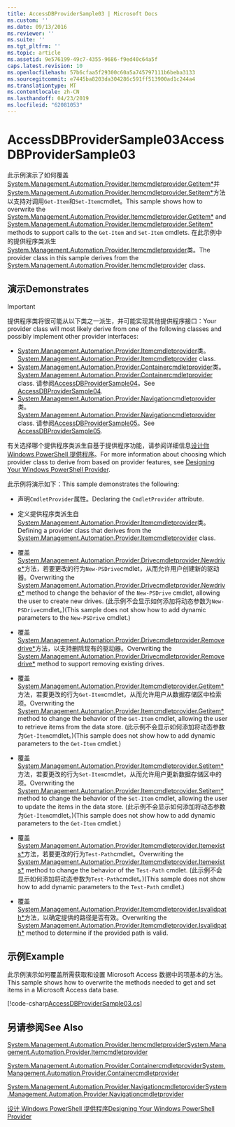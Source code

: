 ```yaml
---
title: AccessDBProviderSample03 | Microsoft Docs
ms.custom: ''
ms.date: 09/13/2016
ms.reviewer: ''
ms.suite: ''
ms.tgt_pltfrm: ''
ms.topic: article
ms.assetid: 9e576199-49c7-4355-9686-f9ed40c64a5f
caps.latest.revision: 10
ms.openlocfilehash: 57b6cfaa5f29300c60a5a745797111b6beba3133
ms.sourcegitcommit: e7445ba8203da304286c591ff513900ad1c244a4
ms.translationtype: MT
ms.contentlocale: zh-CN
ms.lasthandoff: 04/23/2019
ms.locfileid: "62081053"
---
```

# <a name="accessdbprovidersample03"></a><span data-ttu-id="198c3-102">AccessDBProviderSample03</span><span class="sxs-lookup"><span data-stu-id="198c3-102">AccessDBProviderSample03</span></span>

<span data-ttu-id="198c3-103">此示例演示了如何覆盖[System.Management.Automation.Provider.Itemcmdletprovider.Getitem\*](/dotnet/api/System.Management.Automation.Provider.ItemCmdletProvider.GetItem)并[System.Management.Automation.Provider.Itemcmdletprovider.Setitem\*](/dotnet/api/System.Management.Automation.Provider.ItemCmdletProvider.SetItem)方法以支持对调用`Get-Item`和`Set-Item`cmdlet。</span><span class="sxs-lookup"><span data-stu-id="198c3-103">This sample shows how to overwrite the [System.Management.Automation.Provider.Itemcmdletprovider.Getitem\*](/dotnet/api/System.Management.Automation.Provider.ItemCmdletProvider.GetItem) and [System.Management.Automation.Provider.Itemcmdletprovider.Setitem\*](/dotnet/api/System.Management.Automation.Provider.ItemCmdletProvider.SetItem) methods to support calls to the `Get-Item` and `Set-Item` cmdlets.</span></span> <span data-ttu-id="198c3-104">在此示例中的提供程序类派生[System.Management.Automation.Provider.Itemcmdletprovider](/dotnet/api/System.Management.Automation.Provider.ItemCmdletProvider)类。</span><span class="sxs-lookup"><span data-stu-id="198c3-104">The provider class in this sample derives from the [System.Management.Automation.Provider.Itemcmdletprovider](/dotnet/api/System.Management.Automation.Provider.ItemCmdletProvider) class.</span></span>

## <a name="demonstrates"></a><span data-ttu-id="198c3-105">演示</span><span class="sxs-lookup"><span data-stu-id="198c3-105">Demonstrates</span></span>

> [!IMPORTANT]
> <span data-ttu-id="198c3-106">提供程序类将很可能从以下类之一派生，并可能实现其他提供程序接口：</span><span class="sxs-lookup"><span data-stu-id="198c3-106">Your provider class will most likely derive from one of the following classes and possibly implement other provider interfaces:</span></span>
>
> -   <span data-ttu-id="198c3-107">[System.Management.Automation.Provider.Itemcmdletprovider](/dotnet/api/System.Management.Automation.Provider.ItemCmdletProvider)类。</span><span class="sxs-lookup"><span data-stu-id="198c3-107">[System.Management.Automation.Provider.Itemcmdletprovider](/dotnet/api/System.Management.Automation.Provider.ItemCmdletProvider) class.</span></span>
> -   <span data-ttu-id="198c3-108">[System.Management.Automation.Provider.Containercmdletprovider](/dotnet/api/System.Management.Automation.Provider.ContainerCmdletProvider)类。</span><span class="sxs-lookup"><span data-stu-id="198c3-108">[System.Management.Automation.Provider.Containercmdletprovider](/dotnet/api/System.Management.Automation.Provider.ContainerCmdletProvider) class.</span></span> <span data-ttu-id="198c3-109">请参阅[AccessDBProviderSample04](./accessdbprovidersample04.md)。</span><span class="sxs-lookup"><span data-stu-id="198c3-109">See [AccessDBProviderSample04](./accessdbprovidersample04.md).</span></span>
> -   <span data-ttu-id="198c3-110">[System.Management.Automation.Provider.Navigationcmdletprovider](/dotnet/api/System.Management.Automation.Provider.NavigationCmdletProvider)类。</span><span class="sxs-lookup"><span data-stu-id="198c3-110">[System.Management.Automation.Provider.Navigationcmdletprovider](/dotnet/api/System.Management.Automation.Provider.NavigationCmdletProvider) class.</span></span> <span data-ttu-id="198c3-111">请参阅[AccessDBProviderSample05](./accessdbprovidersample05.md)。</span><span class="sxs-lookup"><span data-stu-id="198c3-111">See [AccessDBProviderSample05](./accessdbprovidersample05.md).</span></span>
>
> <span data-ttu-id="198c3-112">有关选择哪个提供程序类派生自基于提供程序功能，请参阅详细信息[设计你 Windows PowerShell 提供程序](./provider-types.md)。</span><span class="sxs-lookup"><span data-stu-id="198c3-112">For more information about choosing which provider class to derive from based on provider features, see [Designing Your Windows PowerShell Provider](./provider-types.md).</span></span>

<span data-ttu-id="198c3-113">此示例将演示如下：</span><span class="sxs-lookup"><span data-stu-id="198c3-113">This sample demonstrates the following:</span></span>

- <span data-ttu-id="198c3-114">声明`CmdletProvider`属性。</span><span class="sxs-lookup"><span data-stu-id="198c3-114">Declaring the `CmdletProvider` attribute.</span></span>

- <span data-ttu-id="198c3-115">定义提供程序类派生自[System.Management.Automation.Provider.Itemcmdletprovider](/dotnet/api/System.Management.Automation.Provider.ItemCmdletProvider)类。</span><span class="sxs-lookup"><span data-stu-id="198c3-115">Defining a provider class that derives from the [System.Management.Automation.Provider.Itemcmdletprovider](/dotnet/api/System.Management.Automation.Provider.ItemCmdletProvider) class.</span></span>

- <span data-ttu-id="198c3-116">覆盖[System.Management.Automation.Provider.Drivecmdletprovider.Newdrive\*](/dotnet/api/System.Management.Automation.Provider.DriveCmdletProvider.NewDrive)方法，若要更改的行为`New-PSDrive`cmdlet，从而允许用户创建新的驱动器。</span><span class="sxs-lookup"><span data-stu-id="198c3-116">Overwriting the [System.Management.Automation.Provider.Drivecmdletprovider.Newdrive\*](/dotnet/api/System.Management.Automation.Provider.DriveCmdletProvider.NewDrive) method to change the behavior of the `New-PSDrive` cmdlet, allowing the user to create new drives.</span></span> <span data-ttu-id="198c3-117">(此示例不会显示如何添加将动态参数为`New-PSDrive`cmdlet。)</span><span class="sxs-lookup"><span data-stu-id="198c3-117">(This sample does not show how to add dynamic parameters to the `New-PSDrive` cmdlet.)</span></span>

- <span data-ttu-id="198c3-118">覆盖[System.Management.Automation.Provider.Drivecmdletprovider.Removedrive\*](/dotnet/api/System.Management.Automation.Provider.DriveCmdletProvider.RemoveDrive)方法，以支持删除现有的驱动器。</span><span class="sxs-lookup"><span data-stu-id="198c3-118">Overwriting the [System.Management.Automation.Provider.Drivecmdletprovider.Removedrive\*](/dotnet/api/System.Management.Automation.Provider.DriveCmdletProvider.RemoveDrive) method to support removing existing drives.</span></span>

- <span data-ttu-id="198c3-119">覆盖[System.Management.Automation.Provider.Itemcmdletprovider.Getitem\*](/dotnet/api/System.Management.Automation.Provider.ItemCmdletProvider.GetItem)方法，若要更改的行为`Get-Item`cmdlet，从而允许用户从数据存储区中检索项。</span><span class="sxs-lookup"><span data-stu-id="198c3-119">Overwriting the [System.Management.Automation.Provider.Itemcmdletprovider.Getitem\*](/dotnet/api/System.Management.Automation.Provider.ItemCmdletProvider.GetItem) method to change the behavior of the `Get-Item` cmdlet, allowing the user to retrieve items from the data store.</span></span> <span data-ttu-id="198c3-120">(此示例不会显示如何添加将动态参数为`Get-Item`cmdlet。)</span><span class="sxs-lookup"><span data-stu-id="198c3-120">(This sample does not show how to add dynamic parameters to the `Get-Item` cmdlet.)</span></span>

- <span data-ttu-id="198c3-121">覆盖[System.Management.Automation.Provider.Itemcmdletprovider.Setitem\*](/dotnet/api/System.Management.Automation.Provider.ItemCmdletProvider.SetItem)方法，若要更改的行为`Set-Item`cmdlet，从而允许用户更新数据存储区中的项。</span><span class="sxs-lookup"><span data-stu-id="198c3-121">Overwriting the [System.Management.Automation.Provider.Itemcmdletprovider.Setitem\*](/dotnet/api/System.Management.Automation.Provider.ItemCmdletProvider.SetItem) method to change the behavior of the `Set-Item` cmdlet, allowing the user to update the items in the data store.</span></span> <span data-ttu-id="198c3-122">(此示例不会显示如何添加将动态参数为`Get-Item`cmdlet。)</span><span class="sxs-lookup"><span data-stu-id="198c3-122">(This sample does not show how to add dynamic parameters to the `Get-Item` cmdlet.)</span></span>

- <span data-ttu-id="198c3-123">覆盖[System.Management.Automation.Provider.Itemcmdletprovider.Itemexists\*](/dotnet/api/System.Management.Automation.Provider.ItemCmdletProvider.ItemExists)方法，若要更改的行为`Test-Path`cmdlet。</span><span class="sxs-lookup"><span data-stu-id="198c3-123">Overwriting the [System.Management.Automation.Provider.Itemcmdletprovider.Itemexists\*](/dotnet/api/System.Management.Automation.Provider.ItemCmdletProvider.ItemExists) method to change the behavior of the `Test-Path` cmdlet.</span></span> <span data-ttu-id="198c3-124">(此示例不会显示如何添加将动态参数为`Test-Path`cmdlet。)</span><span class="sxs-lookup"><span data-stu-id="198c3-124">(This sample does not show how to add dynamic parameters to the `Test-Path` cmdlet.)</span></span>

- <span data-ttu-id="198c3-125">覆盖[System.Management.Automation.Provider.Itemcmdletprovider.Isvalidpath\*](/dotnet/api/System.Management.Automation.Provider.ItemCmdletProvider.IsValidPath)方法，以确定提供的路径是否有效。</span><span class="sxs-lookup"><span data-stu-id="198c3-125">Overwriting the [System.Management.Automation.Provider.Itemcmdletprovider.Isvalidpath\*](/dotnet/api/System.Management.Automation.Provider.ItemCmdletProvider.IsValidPath) method to determine if the provided path is valid.</span></span>

## <a name="example"></a><span data-ttu-id="198c3-126">示例</span><span class="sxs-lookup"><span data-stu-id="198c3-126">Example</span></span>

<span data-ttu-id="198c3-127">此示例演示如何覆盖所需获取和设置 Microsoft Access 数据中的项基本的方法。</span><span class="sxs-lookup"><span data-stu-id="198c3-127">This sample shows how to overwrite the methods needed to get and set items in a Microsoft Access data base.</span></span>

[!code-csharp[AccessDBProviderSample03.cs](../../powershell-sdk-samples/SDK-2.0/csharp/AccessDBProviderSample06/AccessDBProviderSample06.cs#L11-L976 "AccessDBProviderSample03.cs")]

## <a name="see-also"></a><span data-ttu-id="198c3-128">另请参阅</span><span class="sxs-lookup"><span data-stu-id="198c3-128">See Also</span></span>

[<span data-ttu-id="198c3-129">System.Management.Automation.Provider.Itemcmdletprovider</span><span class="sxs-lookup"><span data-stu-id="198c3-129">System.Management.Automation.Provider.Itemcmdletprovider</span></span>](/dotnet/api/System.Management.Automation.Provider.ItemCmdletProvider)

[<span data-ttu-id="198c3-130">System.Management.Automation.Provider.Containercmdletprovider</span><span class="sxs-lookup"><span data-stu-id="198c3-130">System.Management.Automation.Provider.Containercmdletprovider</span></span>](/dotnet/api/System.Management.Automation.Provider.ContainerCmdletProvider)

[<span data-ttu-id="198c3-131">System.Management.Automation.Provider.Navigationcmdletprovider</span><span class="sxs-lookup"><span data-stu-id="198c3-131">System.Management.Automation.Provider.Navigationcmdletprovider</span></span>](/dotnet/api/System.Management.Automation.Provider.NavigationCmdletProvider)

[<span data-ttu-id="198c3-132">设计 Windows PowerShell 提供程序</span><span class="sxs-lookup"><span data-stu-id="198c3-132">Designing Your Windows PowerShell Provider</span></span>](./provider-types.md)